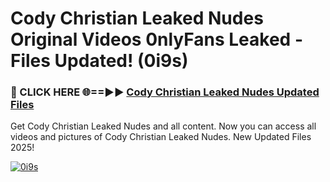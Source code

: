 # Cody Christian Leaked Nudes Original Videos 0nlyFans Leaked - Files Updated! (0i9s)

<h3>🔴 CLICK HERE 🌐==►► <a href="https://tinyurl.com/5h6xmrr3" rel="nofollow">Cody Christian Leaked Nudes Updated Files</a></h3>

Get Cody Christian Leaked Nudes and all content. Now you can access all videos and pictures of Cody Christian Leaked Nudes. New Updated Files 2025!

[![0i9s](https://i.imgur.com/KVD873Z.gif)](https://tinyurl.com/5h6xmrr3)
